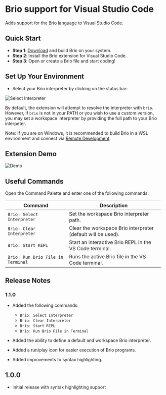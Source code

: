 # Brio support for Visual Studio Code

Adds support for the [Brio language](https://www.brio-lang.org) to Visual Studio Code.

## Quick Start
- **Step 1**: [Download](https://www.brio-lang.org/download/) and build Brio on your system.
- **Step 2**: Install the Brio extension for Visual Studio Code.
- **Step 3**: Open or create a Brio file and start coding!

## Set Up Your Environment

* Select your Brio interpreter by clicking on the status bar:

![Select Interpreter](https://brio-lang-static-files.s3-us-west-2.amazonaws.com/vscode-brio/select_interpreter.gif)

By default, the extension will attempt to resolve the interpreter with `brio`. However, if `brio` is not in your PATH or you wish to use a custom version, you may set a workspace interpreter by providing the full path to your Brio interpeter. 

Note: If you are on Windows, it is recommended to build Brio in a WSL environment and connect via [Remote Development](https://marketplace.visualstudio.com/items?itemName=ms-vscode-remote.vscode-remote-extensionpack).

## Extension Demo
![Demo](https://brio-lang-static-files.s3-us-west-2.amazonaws.com/vscode-brio/code_example.gif)

## Useful Commands
Open the Command Palette and enter one of the following commands:

| Command | Description |
| --- | --- |
| `Brio: Select Interpreter` | Set the workspace Brio interpreter path. |
| `Brio: Clear Interpreter` | Clear the workspace Brio interpreter (default will be used). |
| `Brio: Start REPL` | Start an interactive Brio REPL in the VS Code terminal. |
| `Brio: Run Brio File in Terminal` | Runs the active Brio file in the VS Code terminal. |

## Release Notes

### 1.1.0

- Added the following commands:
  - `Brio: Select Interpreter`
  - `Brio: Clear Interpreter`
  - `Brio: Start REPL`
  - `Brio: Run Brio File in Terminal`

- Added the ability to define a default and workspace Brio interpreter. 

- Added a run/play icon for easier execution of Brio programs. 

- Added improvements to syntax highlighting.

## 1.0.0

- Initial release with syntax highlighting support